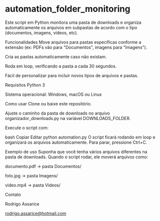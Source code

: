 # automation_folder_monitoring

Este script em Python monitora uma pasta de downloads e organiza automaticamente os arquivos em subpastas de acordo com o tipo (documentos, imagens, vídeos, etc).

Funcionalidades
Move arquivos para pastas específicas conforme a extensão (ex: PDFs vão para "Documentos", imagens para "Imagens").

Cria as pastas automaticamente caso não existam.

Roda em loop, verificando a pasta a cada 30 segundos.

Fácil de personalizar para incluir novos tipos de arquivos e pastas.

Requisitos
Python 3

Sistema operacional: Windows, macOS ou Linux

Como usar
Clone ou baixe este repositório.

Ajuste o caminho da pasta de downloads no arquivo organizador_downloads.py na variável DOWNLOADS_FOLDER.

Execute o script com:

bash
Copiar
Editar
python automation.py
O script ficará rodando em loop e organizará os arquivos automaticamente. Para parar, pressione Ctrl+C.

Exemplo de uso
Suponha que você tenha vários arquivos diferentes na pasta de downloads. Quando o script rodar, ele moverá arquivos como:

documento.pdf → pasta Documentos/

foto.jpg → pasta Imagens/

video.mp4 → pasta Videos/





Contato

Rodrigo Assarice

rodrigo.assarice@hotmail.com
